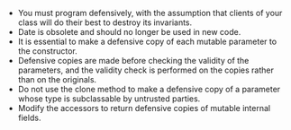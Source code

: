 * You must program defensively, with the assumption that clients of your class will do their best to destroy its invariants.
* Date is obsolete and should no longer be used in new code.
* It is essential to make a defensive copy of each mutable parameter to the constructor.
* Defensive copies are made before checking the validity of the parameters, and the validity check is performed on the copies rather than on the originals.
* Do not use the clone method to make a defensive copy of a parameter whose type is subclassable by untrusted parties.
* Modify the accessors to return defensive copies of mutable internal fields.
